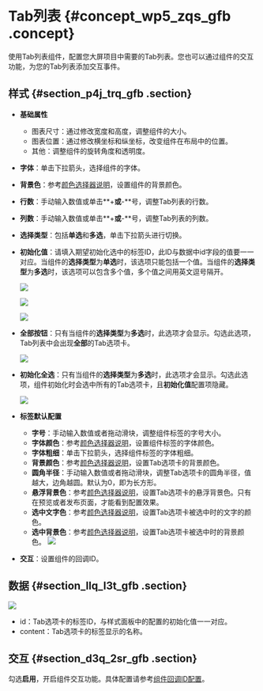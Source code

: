 # Tab列表 {#concept_wp5_zqs_gfb .concept}

使用Tab列表组件，配置您大屏项目中需要的Tab列表。您也可以通过组件的交互功能，为您的Tab列表添加交互事件。

## 样式 {#section_p4j_trq_gfb .section}

-   **基础属性**

    -   图表尺寸：通过修改宽度和高度，调整组件的大小。
    -   图表位置：通过修改横坐标和纵坐标，改变组件在布局中的位置。
    -   其他：调整组件的旋转角度和透明度。
-   **字体**：单击下拉箭头，选择组件的字体。
-   **背景色**：参考[颜色选择器说明](cn.zh-CN/用户指南/管理组件/设置组件样式/配置项说明.md#section_kdw_vj4_t2b)，设置组件的背景颜色。
-   **行数**：手动输入数值或单击**+**或**-**号，调整Tab列表的行数。
-   **列数**：手动输入数值或单击**+**或**-**号，调整Tab列表的列数。
-   **选择类型**：包括**单选**和**多选**，单击下拉箭头进行切换。
-   **初始化值**：请填入期望初始化选中的标签ID，此ID与数据中id字段的值要一一对应。当组件的**选择类型**为**单选**时，该选项只能包括一个值。当组件的**选择类型**为**多选**时，该选项可以包含多个值，多个值之间用英文逗号隔开。

    ![](http://static-aliyun-doc.oss-cn-hangzhou.aliyuncs.com/assets/img/21835/154174371812905_zh-CN.png)

    ![](http://static-aliyun-doc.oss-cn-hangzhou.aliyuncs.com/assets/img/21835/154174371812906_zh-CN.png)

    ![](http://static-aliyun-doc.oss-cn-hangzhou.aliyuncs.com/assets/img/21835/154174371812909_zh-CN.png)

-   **全部按钮**：只有当组件的**选择类型**为**多选**时，此选项才会显示。勾选此选项，Tab列表中会出现**全部**的Tab选项卡。

    ![](http://static-aliyun-doc.oss-cn-hangzhou.aliyuncs.com/assets/img/21835/154174371812911_zh-CN.png)

-   **初始化全选**：只有当组件的**选择类型**为**多选**时，此选项才会显示。勾选此选项，组件初始化时会选中所有的Tab选项卡，且**初始化值**配置项隐藏。

    ![](http://static-aliyun-doc.oss-cn-hangzhou.aliyuncs.com/assets/img/21835/154174371912914_zh-CN.png)

-   **标签默认配置**

    -   **字号**：手动输入数值或者拖动滑块，调整组件标签的字号大小。
    -   **字体颜色**：参考[颜色选择器说明](cn.zh-CN/用户指南/管理组件/设置组件样式/配置项说明.md#section_kdw_vj4_t2b)，设置组件标签的字体颜色。
    -   **字体粗细**：单击下拉箭头，选择组件标签的字体粗细。
    -   **背景颜色**：参考[颜色选择器说明](cn.zh-CN/用户指南/管理组件/设置组件样式/配置项说明.md#section_kdw_vj4_t2b)，设置Tab选项卡的背景颜色。
    -   **圆角半径**：手动输入数值或者拖动滑块，调整Tab选项卡的圆角半径，值越大，边角越圆。默认为0，即为长方形。
    -   **悬浮背景色**：参考[颜色选择器说明](cn.zh-CN/用户指南/管理组件/设置组件样式/配置项说明.md#section_kdw_vj4_t2b)，设置Tab选项卡的悬浮背景色。只有在预览或者发布页面，才能看到配置效果。
    -   **选中文字色**：参考[颜色选择器说明](cn.zh-CN/用户指南/管理组件/设置组件样式/配置项说明.md#section_kdw_vj4_t2b)，设置Tab选项卡被选中时的文字的颜色。
    -   **选中背景色**：参考[颜色选择器说明](cn.zh-CN/用户指南/管理组件/设置组件样式/配置项说明.md#section_kdw_vj4_t2b)，设置Tab选项卡被选中时的背景颜色。
    ![](http://static-aliyun-doc.oss-cn-hangzhou.aliyuncs.com/assets/img/21835/154174371912929_zh-CN.png)

-   **交互**：设置组件的回调ID。

## 数据 {#section_llq_l3t_gfb .section}

![](http://static-aliyun-doc.oss-cn-hangzhou.aliyuncs.com/assets/img/21835/154174371912930_zh-CN.png)

-   id：Tab选项卡的标签ID，与样式面板中的配置的初始化值一一对应。
-   content：Tab选项卡的标签显示的名称。

## 交互 {#section_d3q_2sr_gfb .section}

勾选**启用**，开启组件交互功能。具体配置请参考[组件回调ID配置](../cn.zh-CN/最佳实践/配置数字翻牌器组件的回调ID.md#)。

